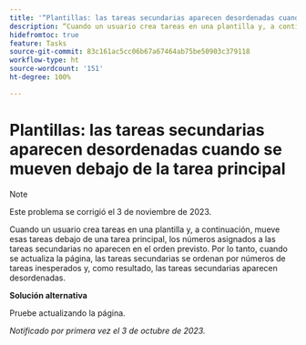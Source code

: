 ```yaml
---
title: '“Plantillas: las tareas secundarias aparecen desordenadas cuando se mueven debajo de la tarea principal”'
description: “Cuando un usuario crea tareas en una plantilla y, a continuación, mueve esas tareas debajo de una tarea principal, los números asignados a las tareas secundarias no aparecen en el orden previsto. Por lo tanto, cuando se actualiza la página, las tareas secundarias se ordenan por números de tareas inesperados y, como resultado, las tareas secundarias aparecen desordenadas”.
hidefromtoc: true
feature: Tasks
source-git-commit: 83c161ac5cc06b67a67464ab75be50903c379118
workflow-type: ht
source-wordcount: '151'
ht-degree: 100%

---
```



# Plantillas: las tareas secundarias aparecen desordenadas cuando se mueven debajo de la tarea principal

>[!NOTE]
>
>Este problema se corrigió el 3 de noviembre de 2023.

Cuando un usuario crea tareas en una plantilla y, a continuación, mueve esas tareas debajo de una tarea principal, los números asignados a las tareas secundarias no aparecen en el orden previsto. Por lo tanto, cuando se actualiza la página, las tareas secundarias se ordenan por números de tareas inesperados y, como resultado, las tareas secundarias aparecen desordenadas.

**Solución alternativa**

Pruebe actualizando la página.

_Notificado por primera vez el 3 de octubre de 2023._
